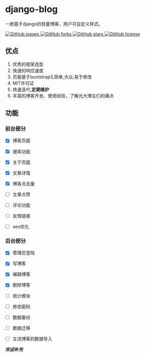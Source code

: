 # django-blog

一款基于django的轻量博客，用户可自定义样式。

[![GitHub issues](https://img.shields.io/github/issues/zzlhr/django-blog.svg) ![GitHub forks](https://img.shields.io/github/forks/zzlhr/django-blog.svg) ![GitHub stars](https://img.shields.io/github/stars/zzlhr/django-blog.svg) ![GitHub license](https://img.shields.io/github/license/zzlhr/django-blog.svg)](https://github.com/zzlhr/django-blog/issues)



## 优点
1. 优秀的框架选型
2. 快速的响应速度
3. 页面基于bootstrap3,简单,大众,易于修改
4. MIT许可证
5. 快速迭代,**定期维护**
6. 丰富的博客开发、使用经验，了解光大博主们的痛点



## 功能

 ### 前台部分

- [x] 博客页面

- [x] 搜索功能

- [x] 关于页面
- [x] 文章详情
- [x] 博客点击量
- [ ] 文章点赞
- [ ] 评论功能
- [ ] 友情链接
- [ ] seo优化

### 后台部分

- [x] 管理员登陆
- [x] 写博客
- [x] 编辑博客
- [x] 删除博客
- [ ] 统计模块
- [ ] 修改密码
- [ ] 数据备份
- [ ] 数据迁移
- [ ] 主流博客的数据导入



**_欢迎补充_**



